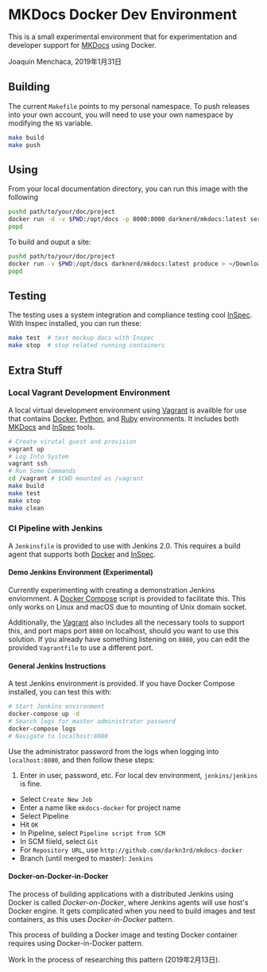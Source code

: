 # **MKDocs Docker Dev Environment**

This is a small experimental environment that for experimentation and developer support for [MKDocs](https://www.mkdocs.org/) using Docker.

  Joaquin Menchaca, 2019年1月31日

## **Building**

The current `Makefile` points to my personal namespace.  To push releases into your own account, you will need to use your own namespace by modifying the `NS` variable.

```bash
make build
make push
```

## **Using**

From your local documentation directory, you can run this image with the following

```bash
pushd path/to/your/doc/project
docker run -d -v $PWD:/opt/docs -p 8000:8000 darknerd/mkdocs:latest serve
popd
```

To build and ouput a site:

```bash
pushd path/to/your/doc/project
docker run -v $PWD:/opt/docs darknerd/mkdocs:latest produce > ~/Downloads/output.tgz
popd
```

## **Testing**

The testing uses a system integration and compliance testing cool [InSpec](https://www.inspec.io/). With Inspec installed, you can run these:

```bash
make test  # test mockup docs with Inspec
make stop  # stop related running containers
```

## **Extra Stuff**

### **Local Vagrant Development Environment**

A local virtual development environment using [Vagrant](https://www.vagrantup.com/) is availble for use that contains [Docker](https://www.docker.com/), [Python](https://www.python.org/), and [Ruby](https://www.ruby-lang.org/) environments.  It includes both [MKDocs](https://www.mkdocs.org/) and [InSpec](https://www.inspec.io/) tools.

```bash
# Create virutal guest and provision
vagrant up
# Log Into System
vagrant ssh 
# Run Some Commands
cd /vagrant # $CWD mounted as /vagrant
make build
make test
make stop
make clean
```

### **CI Pipeline with Jenkins**

A `Jenkinsfile` is provided to use with Jenkins 2.0.  This requires a build agent that supports both [Docker](https://www.docker.com/) and [InSpec](https://www.inspec.io/). 

#### **Demo Jenkins Environment (Experimental)**

Currently experimenting with creating a demonstration Jenkins enviornment.  A [Docker Compose](https://docs.docker.com/compose/) script is provided to facilitate this.  This only works on Linux and macOS due to mounting of Unix domain socket.

Additionally, the [Vagrant](https://www.vagrantup.com/) also includes all the necessary tools to support this, and port maps port `8080` on localhost, should you want to use this solution.  If you already have something listening on `8080`, you can edit the provided `Vagrantfile` to use a different port.

#### **General Jenkins Instructions**

A test Jenkins environment is provided.  If you have Docker Compose installed, you can test this with:

```bash
# Start Jenkins environment
docker-compose up -d
# Search logs for master administrator password
docker-compose logs
# Navigate to localhost:8080
```

Use the administrator password from the logs when logging into `localhost:8080`, and then follow these steps:

1. Enter in user, password, etc.  For local dev environment, `jenkins/jenkins` is fine.
* Select `Create New Job`
* Enter a name like `mkdocs-docker` for project name
* Select Pipeline
* Hit `OK`
* In Pipeline, select `Pipeline script from SCM`
* In SCM fiield, select `Git`
* For `Repository URL`, use `http://github.com/darkn3rd/mkdocs-docker`
* Branch (until merged to master): `Jenkins`

#### **Docker-on-Docker-in-Docker**

The process of building applications with a distributed Jenkins using Docker is called *Docker-on-Docker*, where Jenkins agents will use host's Docker engine.  It gets complicated when you need to build images and test containers, as this uses *Docker-in-Docker* pattern.

This process of building a Docker image and testing Docker container requires using Docker-in-Docker pattern.  

Work In the process of researching this pattern (2019年2月13日).